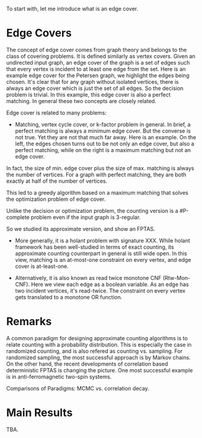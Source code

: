 To start with, let me introduce what is an edge cover.

# Edge Covers
The concept of edge cover comes from graph theory and belongs to the class of covering problems. It is defined similarly as vertex covers. Given an undirected input graph, an edge cover of the graph is a set of edges such that every vertex is incident to at least one edge from the set.
Here is an example edge cover for the Petersen graph, we highlight the edges being chosen. 
It's clear that for any graph without isolated vertices, there is always an edge cover which is just the set of all edges.
So the decision problem is trivial.
In this example, this edge cover is also a perfect matching.
In general these two concepts are closely related.

Edge cover is related to many problems:
* Matching, vertex cycle cover, or k-factor problem in general. 
In brief, a perfect matching is always a minimum edge cover. 
But the converse is not true. Yet they are not that much far away.
Here is an example.
On the left, the edges chosen turns out to be not only an edge cover, but also a perfect matching, while on the right is a maximum matching but not an edge cover.

In fact, the size of min. edge cover plus the size of max. matching is always the number of vertices.
For a graph with perfect matching, they are both exactly at half of the number of vertices.

This led to a greedy algorithm based on a maximum matching that solves the optimization problem of edge cover.

Unlike the decision or optimization problem, the counting version is a #P-complete problem even if the input graph is 3-regular.

So we studied its approximate version, and show an FPTAS.

* More generally, it is a holant problem with signature XXX.
While holant framework has been well-studied in terms of exact counting, its approximate counting counterpart in general is still wide open.
In this view, matching is an at-most-one constraint on every vertex, and edge cover is at-least-one.

* Alternatively, it is also known as read twice monotone CNF (Rtw-Mon-CNF).
Here we view each edge as a boolean variable. As an edge has two incident vertices, it's read-twice. The constraint on every vertex gets translated to a monotone OR function.

# Remarks
A common paradigm for designing approximate counting algorithms is to relate counting with a probability distribution.
This is especially the case in randomized counting, and is also refered as counting vs. sampling.
For randomized sampling, the most successful approach is by Markov chains.
On the other hand, the recent developments of correlation based deterministic FPTAS is changing the picture.
One most successful example is in anti-ferromagnetic two-spin systems.

Comparisons of Paradigms: MCMC vs. correlation decay.

# Main Results
TBA.
